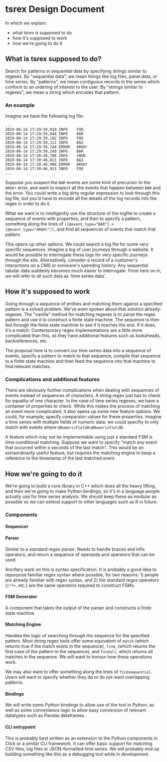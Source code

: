 # tsrex Design Document

In which we explain:
 - what tsrex is supposed to do
 - how it's supposed to work
 - how we're going to do it 
 
## What is tsrex supposed to do?
Search for patterns in sequential data by specifying strings similar to regexes.
By "sequential data", we mean things like log files, panel data, or time series.
By "patterns", we mean contiguous records in the series which conform to an ordering of interest to the user.
By "strings similar to regexes", we mean a string which encodes that pattern.

### An example
Imagine we have the following log file:

```
...
2019-06-14 17:29:59,019 INFO    FOO
2019-06-14 17:29:59,044 INFO    BAR
2019-06-14 17:29:59,102 INFO    FOO
2019-06-14 17:29:59,111 INFO    BAZ
2019-06-14 17:29:59,244 ERROR   ARGH!
2019-06-14 17:29:59,248 INFO    BAR
2019-06-14 17:30:46,788 INFO    SNOO
2019-06-14 17:30:46,811 INFO    BAZ
2019-06-14 17:30:46,908 ERROR   ARGH!
2019-06-14 17:30:46,913 INFO    FOO
...
```
Suppose you suspect the `BAR` events are some kind of precursor to the `ARGH!` error,
and want to inspect all the events that happen between `BAR` and the error. You *could* write a big dirty
regular expression to look through this log file, but you'd have to encode all the details of the log records
into the regex in order to do it.

What we want is to intelligently use the structure of the logfile to create a sequence of events with
properties, and then to specify a pattern, something along the lines of
`([@event_type="BAR"].+[@event_type="ARGH!"])`, and find all sequences of events that match that pattern.

This opens up other options. We could search a log file for some very specific sequences. Imagine a log of
user journeys through a website. It would be possible to interrogate these logs for very specific journeys
through the site. Alternatively, consider a record of a customer's interactions on a CMS or someone's spending
history. Any sequential tabular data suddenly becomes much easier to interrogate. From here on in, we will
refer to all such data as 'time series data'.

## How it's supposed to work
Going through a sequence of entities and matching them against a specified pattern is a solved problem.
We've even spoken about that solution already: regexes. The "vanilla" method for matching regexes is to
parse the regex pattern and use it to construct a finite state machine. The sequence is then fed through the
finite state machine to see if it reaches the end. If it does, it's a match. Contemporary regex
implementations are a little more complicated than this, as they have additional features such as lookaheads,
backreferences, etc.

The proposal here is to convert our time series data into a sequence of events, specify a pattern to
match to that sequence, compile that sequence to a finite state machine and then feed the sequence into
that machine to find relevant matches.

### Complications and additional features
There are obviously further complications when dealing with sequences of events instead of sequences of
characters. A string regex just has to check for equality of one character. In the case of time series
regexes, we have a container of properties to check. While this makes the process of matching an event
more complicated, it also opens up some new feature options. We could, for example, specify comparator
values for these properties. Imagine a time series with multiple fields of numeric data: we could specifiy
to only match with events where `@NumericFieldA<@NumericFieldB`.

A feature which may not be implementable using just a standard FSM is time-conditional matching. Suppose
we want to specify "match any event that occurred within *s* seconds of the last match". This would be an
extraordinarily useful feature, but requires the matching engine to keep a reference to the timestamp of the
last matched event.

## How we're going to do it

We're going to build a core library in C++ which does all the heavy lifting, and then we're going to make
Python bindings, so it's in a language people actually use for time series analysis. We should keep these
as modular as possible so we can extend support to other languages such as R in future.

### Components

#### Sequencer

#### Parser
Similar to a standard regex parser. Needs to handle braces and infix operators, and return a sequence of
operands and operators that can be used 

Ancillary work on this is syntax specification. It is probably a good idea to repurpose familiar regex
syntax where possible, for two reasons: 1) people are already familiar with regex syntax, and 2) the
standard regex operators (`|*?+`, etc.) are the same operators required to construct FSMs.

#### FSM Generator
A component that takes the output of the parser and constructs a finite state machine.

#### Matching Engine
Handles the logic of searching through the sequence for the specified pattern. Most string regex tools offer
some equivalent of `match` (which returns true if the match exists in the sequence), `find`, (which returns
the first case of the pattern in the sequence), and `findall`, which returns all matches in the sequence.
We will want to honour how these operations work.

We may also want to offer something along the lines of `findsequential`. Users will want to specify
whether they do or do not want overlapping patterns.

#### Bindings
We will write some Python bindings to allow use of the tool in Python, as well as some convenience logic
to allow easy conversion of relevant datatypes such as Pandas dataframes.

#### CLI entrypoint
This is probably best written as an extension to the Python components in Click or a similar CLI
framework. It can offer basic support for matching CSV files, log files or JSON-formatted time series.
We will probably end up building something like this as a debugging tool while in development.